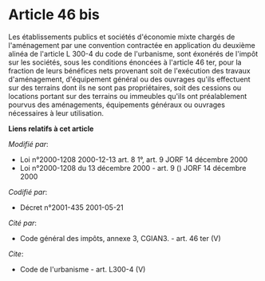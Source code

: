 # Article 46 bis

Les établissements publics et sociétés d'économie mixte chargés de l'aménagement par une convention contractée en application
du deuxième alinéa de l'article L 300-4 du code de l'urbanisme, sont éxonérés de l'impôt sur les sociétés, sous les
conditions énoncées à l'article 46 ter, pour la fraction de leurs bénéfices nets provenant soit de l'exécution des travaux
d'aménagement, d'équipement général ou des ouvrages qu'ils effectuent sur des terrains dont ils ne sont pas propriétaires,
soit des cessions ou locations portant sur des terrains ou immeubles qu'ils ont préalablement pourvus des aménagements,
équipements généraux ou ouvrages nécessaires à leur utilisation.

**Liens relatifs à cet article**

_Modifié par_:

  - Loi n°2000-1208 2000-12-13 art. 8 1°, art. 9 JORF 14 décembre 2000
  - Loi n°2000-1208 du 13 décembre 2000 - art. 9 () JORF 14 décembre 2000

_Codifié par_:

  - Décret n°2001-435 2001-05-21

_Cité par_:

  - Code général des impôts, annexe 3, CGIAN3. - art. 46 ter (V)

_Cite_:

  - Code de l'urbanisme - art. L300-4 (V)
